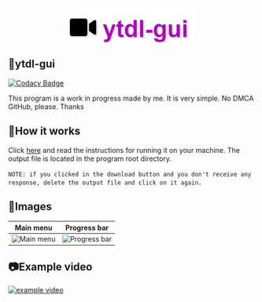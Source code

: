 <p align="center">
  <img src="./src/assets/logo.png">
</p>

## 🔨ytdl-gui

[![Codacy Badge](https://api.codacy.com/project/badge/Grade/65650a48253a47e58e68ad59beaa0eb2)](https://app.codacy.com/gh/ytdl-gui/ytdl-gui?utm_source=github.com&utm_medium=referral&utm_content=ytdl-gui/ytdl-gui&utm_campaign=Badge_Grade)

This program is a work in progress made by me. It is very simple.
No DMCA GitHub, please. Thanks

## 🌠How it works
Click [here](https://github.com/snuckdev/gerador-de-dados/releases/latest)
and read the instructions for running it on your machine.
The output file is located in the program root directory.

`NOTE: if you clicked in the download button and you don't receive any response, delete the output file and click on it again.`

## 📰Images

Main menu     |     Progress bar
:------------:|:---------------:
![Main menu](https://i.imgur.com/DqzsCVU.png) | ![Progress bar](https://i.imgur.com/3P1BzfZ.png)

## 📷Example video
[![example video](https://res.cloudinary.com/marcomontalbano/image/upload/v1604595805/video_to_markdown/images/streamable--ccnfdv-c05b58ac6eb4c4700831b2b3070cd403.jpg)](https://streamable.com/ccnfdv "example video")